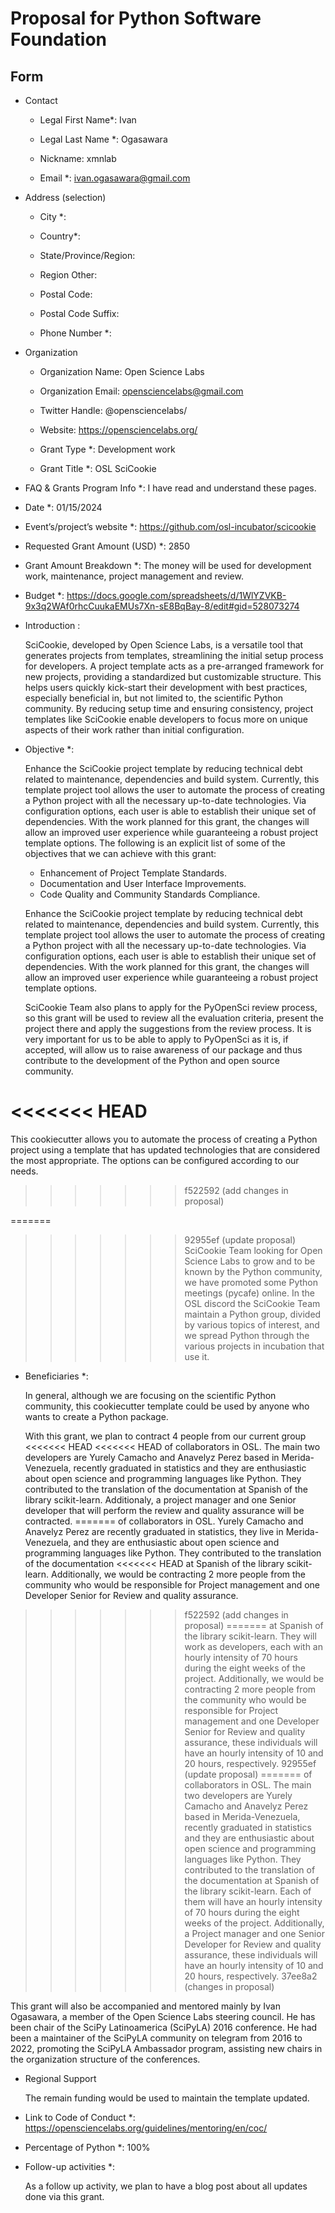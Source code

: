 # Proposal for Python Software Foundation

## Form

- Contact

  - Legal First Name*: Ivan

  - Legal Last Name *: Ogasawara

  - Nickname: xmnlab

  - Email *: ivan.ogasawara@gmail.com

- Address (selection)

  - City *:

  - Country*:

  - State/Province/Region:

  - Region Other:

  - Postal Code:

  - Postal Code Suffix:

  - Phone Number *:

- Organization
  
  - Organization Name: Open Science Labs

  - Organization Email: opensciencelabs@gmail.com

  - Twitter Handle: @opensciencelabs/

  - Website: https://opensciencelabs.org/

  - Grant Type *: Development work

  - Grant Title *: OSL SciCookie


- FAQ & Grants Program Info *: I have read and understand these pages.

- Date *: 01/15/2024

- Event’s/project’s website *: https://github.com/osl-incubator/scicookie

- Requested Grant Amount (USD) *: 2850

- Grant Amount Breakdown *: The money will be used for development work,
  maintenance, project management and review.

- Budget *: https://docs.google.com/spreadsheets/d/1WlYZVKB-9x3q2WAf0rhcCuukaEMUs7Xn-sE8BqBay-8/edit#gid=528073274

- Introduction : 

  SciCookie, developed by Open Science Labs, is a versatile tool that
  generates projects from templates, streamlining the initial setup
  process for developers. A project template acts as a pre-arranged
  framework for new projects, providing a standardized but customizable
  structure. This helps users quickly kick-start their development with
  best practices, especially beneficial in, but not limited to, the
  scientific Python community. By reducing setup time and ensuring
  consistency, project templates like SciCookie enable developers to
  focus more on unique aspects of their work rather than initial
  configuration.

- Objective *:

  Enhance the SciCookie project template by reducing technical debt related to maintenance, dependencies and build system. Currently, this template project tool allows the user to automate the process of creating a Python project with all the necessary up-to-date technologies. Via configuration options, each user is able to establish their unique set of dependencies. With the work planned for this grant, the changes will allow an improved user experience while guaranteeing a robust project template options.
  The following is an explicit list of some of the objectives that we
  can achieve with this grant:

  - Enhancement of Project Template Standards.
  - Documentation and User Interface Improvements.
  - Code Quality and Community Standards Compliance.

  Enhance the SciCookie project template by reducing technical debt
  related to maintenance, dependencies and build system. Currently, this
  template project tool allows the user to automate the process of
  creating a Python project with all the necessary up-to-date
  technologies. Via configuration options, each user is able to
  establish their unique set of dependencies. With the work planned for
  this grant, the changes will allow an improved user experience while
  guaranteeing a robust project template options.

  SciCookie Team also plans to apply for the PyOpenSci review process, so this
  grant will be used to review all the evaluation criteria, present the
  project there and apply the suggestions from the review process. It is
  very important for us to be able to apply to PyOpenSci as it is, if
  accepted, will allow us to raise awareness of our package and thus
  contribute to the development of the Python and open source community.  

<<<<<<< HEAD
=======
  This cookiecutter allows you to automate the process of
  creating a Python project using a template that has updated
  technologies that are considered the most appropriate. The options can
  be configured according to our needs.
>>>>>>> f522592 (add changes in proposal)

=======
>>>>>>> 92955ef (update proposal)
  SciCookie Team looking for Open Science Labs to grow and to be known
  by the Python community, we have promoted some Python meetings
  (pycafe) online. In the OSL discord the SciCookie Team maintain a
  Python group, divided by various topics of interest, and we spread
  Python through the various projects in incubation that use it.

- Beneficiaries *:

  In general, although we are focusing on the scientific Python
  community, this cookiecutter template could be used by anyone who
  wants to create a Python package.

  With this grant, we plan to contract 4 people from our current group
<<<<<<< HEAD
<<<<<<< HEAD
  of collaborators in OSL. The main two developers are Yurely Camacho and Anavelyz Perez based in Merida-Venezuela, recently graduated in statistics and they are enthusiastic about open science and programming languages like Python. They contributed to the translation of the documentation at Spanish of the library scikit-learn. Additionaly, a project manager and one Senior developer that will perform the review and quality assurance will be contracted.
=======
  of collaborators in OSL. Yurely Camacho and Anavelyz Perez are
  recently graduated in statistics, they live in Merida-Venezuela, and
  they are enthusiastic about open science and programming languages
  like Python. They contributed to the translation of the documentation
<<<<<<< HEAD
  at Spanish of the library scikit-learn. Additionally, we would be
  contracting 2 more people from the community who would be responsible
  for Project management and one Developer Senior for Review and quality
  assurance.
>>>>>>> f522592 (add changes in proposal)
=======
  at Spanish of the library scikit-learn. They will work as developers,
  each with an hourly intensity of 70 hours during the eight weeks of
  the project. Additionally, we would be contracting 2 more people from
  the community who would be responsible for Project management and one
  Developer Senior for Review and quality assurance, these individuals
  will have an hourly intensity of 10 and 20 hours, respectively.
>>>>>>> 92955ef (update proposal)
=======
  of collaborators in OSL. The main two developers are Yurely Camacho
  and Anavelyz Perez based in Merida-Venezuela, recently graduated in
  statistics and they are enthusiastic about open science and
  programming languages like Python. They contributed to the translation
  of the documentation at Spanish of the library scikit-learn. Each of
  them will have an hourly intensity of 70 hours during the eight weeks
  of the project. Additionally, a Project manager and one Senior
  Developer for Review and quality assurance, these individuals will
  have an hourly intensity of 10 and 20 hours, respectively.
>>>>>>> 37ee8a2 (changes in proposal)

  This grant will also be accompanied and mentored mainly by Ivan Ogasawara, a
  member of the Open Science Labs steering council. He has been chair of
  the SciPy Latinoamerica (SciPyLA) 2016 conference. He had been a
  maintainer of the SciPyLA community on telegram from 2016 to 2022,
  promoting the SciPyLA Ambassador program, assisting new chairs in the
  organization structure of the conferences.

- Regional Support

    The remain funding would be used to maintain the template updated.

- Link to Code of Conduct *: https://opensciencelabs.org/guidelines/mentoring/en/coc/

- Percentage of Python *:
    100%

- Follow-up activities *:

    As a follow up activity, we plan to have a blog post about all updates done via this grant.
